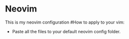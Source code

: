 # Neovim
This is my neovim configuration
#How to apply to your vim:
- Paste all the files to your default neovim config folder.
